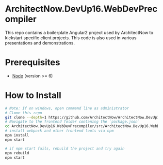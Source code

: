 # ArchitectNow.DevUp16.WebDevPrecompiler
This repo contains a boilerplate Angular2 project used by ArchitectNow to kickstart specific client projects.  This code is also used in various presentations and demonstrations.

# Prerequisites
- [Node](https://nodejs.org/en/download/current/) (version >= 6)

# How to Install 
```bash
# Note: If on windows, open command line as administrator
# Clone this repo
git clone --depth=1 https://github.com/ArchitectNow/ArchitectNow.DevUp16.WebDevPrecompiler
# Navigate to the frontend folder contaning the `package.json`
cd ArchitectNow.DevUp16.WebDevPrecompiler/src/ArchitectNow.DevUp16.WebDevPrecompiler
# install webpack and other frontend tools via npm
npm install
npm start

# if npm start fails, rebuild the project and try again
npm rebuild
npm start
```
